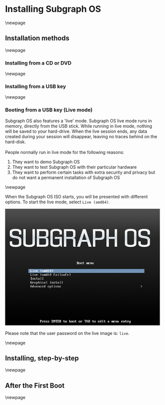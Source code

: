 # Installing Subgraph OS

\newpage

## Installation methods

\newpage

### Installing from a CD or DVD

\newpage

### Installing from a USB key

\newpage

### Booting from a USB key (Live mode)

Subgraph OS also features a 'live' mode. Subgraph OS live mode runs in memory, 
directly from the USB stick. While running in live mode, nothing
will be saved to your hard-drive. When the live session ends, any data created
during your session will disappear, leaving no traces behind on the hard-disk. 
\
\
People normally run in live mode for the following reasons:

1. They want to demo Subgraph OS
2. They want to test Subgraph OS with their particular hardware
3. They want to perform certain tasks with extra security and privacy but
do not want a permanent installation of Subgraph OS

\newpage

When the Subgraph OS ISO starts, you will be presented with different options.
To start the live mode, select `Live (amd64)`.

![Subgraph OS boot screen](static/subgraph_splash.png)

Please note that the user password on the live image is: `live`.

\newpage

## Installing, step\-by\-step

\newpage

## After the First Boot

\newpage

